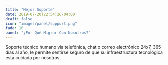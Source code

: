 ```yaml
---
title: "Mejor Soporte"
date: 2019-07-20T22:54:26-04:00
draft: false
icon: "images/panel/support.png"
fade: 10
panel: "¿Por Qué Migrar Con Nosotros?"
---
```

Soporte técnico humano vía telefónica, chat o correo electrónico 24x7, 365 días al año, le permite sentirse seguro de que su infraestructura tecnológica esta cuidada por nosotros.